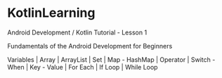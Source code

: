 # KotlinLearning

Android Development / Kotlin Tutorial - Lesson 1

Fundamentals of the Android Development for Beginners

Variables | Array | ArrayList | Set | Map - HashMap | Operator | Switch - When | Key - Value | For Each | If Loop | While Loop
